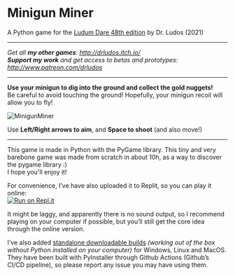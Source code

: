 # Minigun Miner

A Python game for the [Ludum Dare 48th edition](https://ldjam.com/events/ludum-dare/48/minigun-miner)
	by Dr. Ludos (2021)
***
*Get all **my other games**: http://drludos.itch.io/* \
***Support my work** and get access to betas and prototypes: http://www.patreon.com/drludos*
***

**Use your minigun to dig into the ground and collect the gold nuggets!** \
Be careful to avoid touching the ground! Hopefully, your minigun recoil will allow you to fly!

![MinigunMiner](https://user-images.githubusercontent.com/42076899/120719778-27332300-c4cb-11eb-8fdc-42f481675d6e.gif)

Use **Left/Right arrows to aim**, and **Space to shoot** (and also move!)

***

This game is made in Python with the PyGame library. This tiny and very barebone game was made from scratch in about 10h, as a way to discover the pygame library :) \
I hope you'll enjoy it!

For convenience, I’ve have also uploaded it to Replit, so you can play it online: \
[![Run on Repl.it](https://repl.it/badge/github/drludos/minigunminer)](https://replit.com/@drludos/minigunminer?outputonly=1)

It might be laggy, and apparently there is no sound output, so I recommend playing on your computer if possible, but you’ll still get the core idea through the online version.

I’ve also added [standalone downloadable builds](https://github.com/drludos/minigunminer/releases/tag/v1-ports) *(working out of the box without Python installed on your computer)* for Windows, Linux and MacOS. They have been built with PyInstaller through Github Actions (Github’s CI/CD pipeline), so please report any issue you may have using them.






